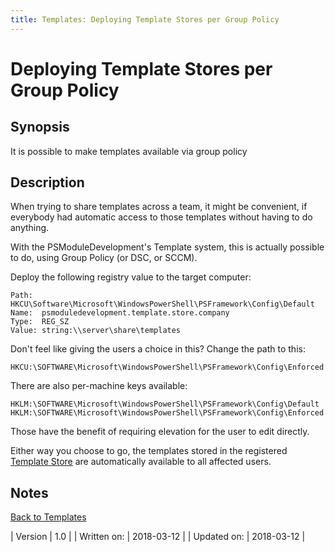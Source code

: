 ```yaml
---
title: Templates: Deploying Template Stores per Group Policy
---
```

# Deploying Template Stores per Group Policy
## Synopsis

It is possible to make templates available via group policy

## Description

When trying to share templates across a team, it might be convenient, if everybody had automatic access to those templates without having to do anything.

With the PSModuleDevelopment's Template system, this is actually possible to do, using Group Policy (or DSC, or SCCM).

Deploy the following registry value to the target computer:

```
Path:  HKCU\Software\Microsoft\WindowsPowerShell\PSFramework\Config\Default
Name:  psmoduledevelopment.template.store.company
Type:  REG_SZ
Value: string:\\server\share\templates
```

Don't feel like giving the users a choice in this? Change the path to this:

```
HKCU:\SOFTWARE\Microsoft\WindowsPowerShell\PSFramework\Config\Enforced
```

There are also per-machine keys available:

```
HKLM:\SOFTWARE\Microsoft\WindowsPowerShell\PSFramework\Config\Default
HKLM:\SOFTWARE\Microsoft\WindowsPowerShell\PSFramework\Config\Enforced
```

Those have the benefit of requiring elevation for the user to edit directly.

Either way you choose to go, the templates stored in the registered [Template Store](template-stores.html) are automatically available to all affected users.

## Notes
[Back to Templates](http://psframework.org/documentation/documents/psmoduledevelopment/templates.html)

| Version | 1.0 |
| Written on: | 2018-03-12 |
| Updated on: | 2018-03-12 |

